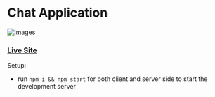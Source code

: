 # Chat Application
![images](https://github.com/Kashaf-code/chat-application/assets/143132945/cc271977-1d83-4593-8887-5b4f2f995c1a)

### [Live Site](https://welcome-to-chat-application.netlify.app/)




Setup:
- run ```npm i && npm start``` for both client and server side to start the development server

